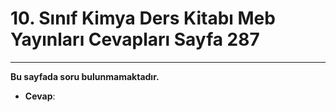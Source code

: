# 10. Sınıf Kimya Ders Kitabı Meb Yayınları Cevapları Sayfa 287

---

**Bu sayfada soru bulunmamaktadır.**

-   **Cevap**: